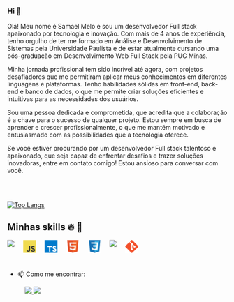 ### Hi 👋

Olá! Meu nome é Samael Melo e sou um desenvolvedor Full stack apaixonado por tecnologia e inovação. Com mais de 4 anos de experiência, tenho orgulho de ter me formado em Análise e Desenvolvimento de Sistemas pela Universidade Paulista e de estar atualmente cursando uma pós-graduação em Desenvolvimento Web Full Stack pela PUC Minas.

Minha jornada profissional tem sido incrível até agora, com projetos desafiadores que me permitiram aplicar meus conhecimentos em diferentes linguagens e plataformas. Tenho habilidades sólidas em front-end, back-end e banco de dados, o que me permite criar soluções eficientes e intuitivas para as necessidades dos usuários.

Sou uma pessoa dedicada e comprometida, que acredita que a colaboração é a chave para o sucesso de qualquer projeto. Estou sempre em busca de aprender e crescer profissionalmente, o que me mantém motivado e entusiasmado com as possibilidades que a tecnologia oferece.

Se você estiver procurando por um desenvolvedor Full stack talentoso e apaixonado, que seja capaz de enfrentar desafios e trazer soluções inovadoras, entre em contato comigo! Estou ansioso para conversar com você.

  <br>
  <br>
<div text-align:"center">

[![Top Langs](https://github-readme-stats.vercel.app/api/top-langs/?username=samaelmelo&theme=material-palenight)](https://github.com/samaelmelo/github-readme-stats)

</div>

## Minhas skills :fire: :rocket:

<div style="display: flex" >
  <img height="30" src="https://cdn.jsdelivr.net/gh/devicons/devicon/icons/react/react-original.svg" />
    &nbsp;&nbsp;&nbsp;&nbsp;&nbsp;
  <img height="30" src="https://raw.githubusercontent.com/devicons/devicon/master/icons/javascript/javascript-original.svg">
    &nbsp;&nbsp;&nbsp;&nbsp;&nbsp;
    <img height="30"src="https://raw.githubusercontent.com/devicons/devicon/master/icons/typescript/typescript-plain.svg">
    &nbsp;&nbsp;&nbsp;&nbsp;&nbsp;
    <img height="30" src="https://raw.githubusercontent.com/devicons/devicon/master/icons/html5/html5-original.svg">
    &nbsp;&nbsp;&nbsp;&nbsp;&nbsp;
    <img height="30" src="https://raw.githubusercontent.com/devicons/devicon/master/icons/css3/css3-original.svg">
    &nbsp;&nbsp;&nbsp;&nbsp;&nbsp;
    <img height="30" src="https://cdn.jsdelivr.net/gh/devicons/devicon/icons/bootstrap/bootstrap-original.svg" />
    &nbsp;&nbsp;&nbsp;&nbsp;&nbsp;
    <img height="30" src="https://raw.githubusercontent.com/devicons/devicon/master/icons/git/git-original.svg">
    &nbsp;&nbsp;&nbsp;&nbsp;&nbsp;
    
    
</div>

#


- 📫 Como me encontrar:

<p style="margin-left: 40px">
    <a href="https://br.linkedin.com/in/samael-melo">
        <img src="https://img.shields.io/badge/linkedin-%230077B5.svg?&style=for-the-badge&logo=linkedin&logoColor=white&link=mailto:https://br.linkedin.com/in/samael-melo">
    </a>
    <a href = "mailto:samaelmelo.dev@gmail.com">
    <img src="https://img.shields.io/badge/-Gmail-%23333?style=for-the-badge&logo=gmail&logoColor=white" target="_blank">
    </a>
</p>
